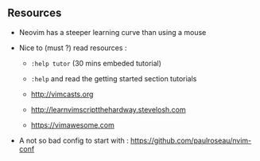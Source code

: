 ## Resources

- Neovim has a steeper learning curve than using a mouse

- Nice to (must ?) read resources :

  - `:help tutor` (30 mins embeded tutorial)

  - `:help` and read the getting started section tutorials

  - http://vimcasts.org

  - http://learnvimscriptthehardway.stevelosh.com

  - https://vimawesome.com

- A not so bad config to start with : https://github.com/paulroseau/nvim-conf

